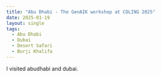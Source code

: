 ```yaml
---
title: "Abu Dhabi - The GenAIK workshop at COLING 2025"
date: 2025-01-19
layout: single
tags:
  - Abu Dhabi
  - Dubai
  - Desert Safari
  - Burji Khalifa
---
```


I visited abudhabi and dubai.